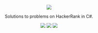 <p align="center">
	<a href="https://www.hackerrank.com/ruboarm"><img src="https://www.hackerrank.com/wp-content/uploads/2018/08/hackerrank_logo.png" ></a>
</p>
<p align="center">
    Solutions to problems on HackerRank in C#.
</p>


<p align="center">
	<img src="https://img.shields.io/badge/Problems%20Solved-39-brightgreen.svg">
	<img src="https://img.shields.io/badge/Language-CSharp-orange.svg">
	<img src="https://img.shields.io/badge/Latest%20Update-28/06/2022-brightgreen.svg">
</p>
